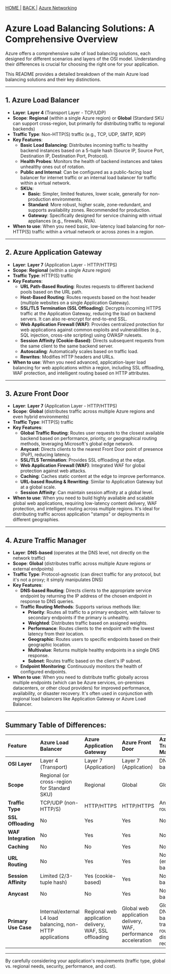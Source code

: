 [HOME |](https://rajeshsadashiva.github.io/)
[BACK |](./..)
[Azure Networking](./AzureNetworking.html)


# Azure Load Balancing Solutions: A Comprehensive Overview

Azure offers a comprehensive suite of load balancing solutions, each designed for different scenarios and layers of the OSI model. Understanding their differences is crucial for choosing the right one for your application.

This README provides a detailed breakdown of the main Azure load balancing solutions and their key distinctions.

---

## 1. Azure Load Balancer

* **Layer**: **Layer 4** (Transport Layer - TCP/UDP)
* **Scope**: **Regional** (within a single Azure region) or **Global** (Standard SKU can support cross-region, but primarily for distributing traffic to regional backends)
* **Traffic Type**: Non-HTTP(S) traffic (e.g., TCP, UDP, SMTP, RDP)
* **Key Features**:
    * **Basic Load Balancing**: Distributes incoming traffic to healthy backend instances based on a 5-tuple hash (Source IP, Source Port, Destination IP, Destination Port, Protocol).
    * **Health Probes**: Monitors the health of backend instances and takes unhealthy ones out of rotation.
    * **Public and Internal**: Can be configured as a public-facing load balancer for internet traffic or an internal load balancer for traffic within a virtual network.
    * **SKUs**:
        * **Basic**: Simpler, limited features, lower scale, generally for non-production environments.
        * **Standard**: More robust, higher scale, zone-redundant, and supports availability zones. Recommended for production.
        * **Gateway**: Specifically designed for service chaining with virtual appliances (e.g., firewalls, NVA).
* **When to use**: When you need basic, low-latency load balancing for non-HTTP(S) traffic within a virtual network or across zones in a region.

---

## 2. Azure Application Gateway

* **Layer**: **Layer 7** (Application Layer - HTTP/HTTPS)
* **Scope**: **Regional** (within a single Azure region)
* **Traffic Type**: HTTP(S) traffic
* **Key Features**:
    * **URL Path-Based Routing**: Routes requests to different backend pools based on the URL path.
    * **Host-Based Routing**: Routes requests based on the host header (multiple websites on a single Application Gateway).
    * **SSL/TLS Termination (SSL Offloading)**: Decrypts incoming HTTPS traffic at the Application Gateway, reducing the load on backend servers. It can also re-encrypt for end-to-end SSL.
    * **Web Application Firewall (WAF)**: Provides centralized protection for web applications against common exploits and vulnerabilities (e.g., SQL injection, cross-site scripting) using OWASP rulesets.
    * **Session Affinity (Cookie-Based)**: Directs subsequent requests from the same client to the same backend server.
    * **Autoscaling**: Automatically scales based on traffic load.
    * **Rewrites**: Modifies HTTP headers and URLs.
* **When to use**: When you need advanced, application-layer load balancing for web applications within a region, including SSL offloading, WAF protection, and intelligent routing based on HTTP attributes.

---

## 3. Azure Front Door

* **Layer**: **Layer 7** (Application Layer - HTTP/HTTPS)
* **Scope**: **Global** (distributes traffic across multiple Azure regions and even hybrid environments)
* **Traffic Type**: HTTP(S) traffic
* **Key Features**:
    * **Global Traffic Routing**: Routes user requests to the closest available backend based on performance, priority, or geographical routing methods, leveraging Microsoft's global edge network.
    * **Anycast**: Directs clients to the nearest Front Door point of presence (PoP), reducing latency.
    * **SSL/TLS Termination**: Provides SSL offloading at the edge.
    * **Web Application Firewall (WAF)**: Integrated WAF for global protection against web attacks.
    * **Caching**: Caches static content at the edge to improve performance.
    * **URL-based Routing & Rewriting**: Similar to Application Gateway but at a global scale.
    * **Session Affinity**: Can maintain session affinity at a global level.
* **When to use**: When you need to build highly available and scalable global web applications, requiring low-latency content delivery, WAF protection, and intelligent routing across multiple regions. It's ideal for distributing traffic across application "stamps" or deployments in different geographies.

---

## 4. Azure Traffic Manager

* **Layer**: **DNS-based** (operates at the DNS level, not directly on the network traffic)
* **Scope**: **Global** (distributes traffic across multiple Azure regions or external endpoints)
* **Traffic Type**: Protocol-agnostic (can direct traffic for any protocol, but it's not a proxy; it simply manipulates DNS)
* **Key Features**:
    * **DNS-based Routing**: Directs clients to the appropriate service endpoint by returning the IP address of the chosen endpoint in response to DNS queries.
    * **Traffic Routing Methods**: Supports various methods like:
        * **Priority**: Routes all traffic to a primary endpoint, with failover to secondary endpoints if the primary is unhealthy.
        * **Weighted**: Distributes traffic based on assigned weights.
        * **Performance**: Routes clients to the endpoint with the lowest latency from their location.
        * **Geographic**: Routes users to specific endpoints based on their geographic location.
        * **Multivalue**: Returns multiple healthy endpoints in a single DNS response.
        * **Subnet**: Routes traffic based on the client's IP subnet.
    * **Endpoint Monitoring**: Continuously monitors the health of configured endpoints.
* **When to use**: When you need to distribute traffic globally across multiple endpoints (which can be Azure services, on-premises datacenters, or other cloud providers) for improved performance, availability, or disaster recovery. It's often used in conjunction with regional load balancers like Application Gateway or Azure Load Balancer.

---

## Summary Table of Differences:

| Feature | Azure Load Balancer | Azure Application Gateway | Azure Front Door | Azure Traffic Manager |
| :---------------------- | :--------------------------------------- | :------------------------------ | :----------------------------- | :------------------------------ |
| **OSI Layer** | Layer 4 (Transport) | Layer 7 (Application) | Layer 7 (Application) | DNS-based |
| **Scope** | Regional (or cross-region for Standard SKU) | Regional | Global | Global |
| **Traffic Type** | TCP/UDP (non-HTTP/S) | HTTP/HTTPS | HTTP/HTTPS | Any (DNS routing) |
| **SSL Offloading** | No | Yes | Yes | No |
| **WAF Integration** | No | Yes | Yes | No |
| **Caching** | No | No | Yes | No |
| **URL Routing** | No | Yes | Yes | No (endpoint-based) |
| **Session Affinity** | Limited (2/3-tuple hash) | Yes (cookie-based) | Yes | No (DNS-based) |
| **Anycast** | No | No | Yes | No (DNS-based) |
| **Primary Use Case** | Internal/external L4 load balancing, non-HTTP applications | Regional web application delivery, WAF, SSL offloading | Global web application delivery, WAF, performance acceleration | Global DNS-based traffic routing, disaster recovery |

---

By carefully considering your application's requirements (traffic type, global vs. regional needs, security, performance, and cost).

